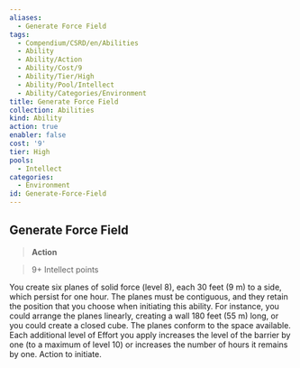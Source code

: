 ```yaml
---
aliases:
  - Generate Force Field
tags:
  - Compendium/CSRD/en/Abilities
  - Ability
  - Ability/Action
  - Ability/Cost/9
  - Ability/Tier/High
  - Ability/Pool/Intellect
  - Ability/Categories/Environment
title: Generate Force Field
collection: Abilities
kind: Ability
action: true
enabler: false
cost: '9'
tier: High
pools:
  - Intellect
categories:
  - Environment
id: Generate-Force-Field
---
```

## Generate Force Field    
>**Action**    
>9+ Intellect points  
    
You create six planes of solid force (level 8), each 30 feet (9 m) to a side, which persist for one hour. The planes must be contiguous, and they retain the position that you choose when initiating this ability. For instance, you could arrange the planes linearly, creating a wall 180 feet (55 m) long, or you could create a closed cube. The planes conform to the space available. Each additional level of Effort you apply increases the level of the barrier by one (to a maximum of level 10) or increases the number of hours it remains by one. Action to initiate.
